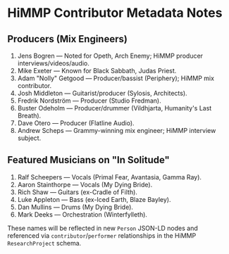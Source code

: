 # HiMMP Contributor Metadata Notes

## Producers (Mix Engineers)
1. Jens Bogren — Noted for Opeth, Arch Enemy; HiMMP producer interviews/videos/audio.
2. Mike Exeter — Known for Black Sabbath, Judas Priest.
3. Adam "Nolly" Getgood — Producer/bassist (Periphery); HiMMP mix contributor.
4. Josh Middleton — Guitarist/producer (Sylosis, Architects).
5. Fredrik Nordström — Producer (Studio Fredman).
6. Buster Odeholm — Producer/drummer (Vildhjarta, Humanity's Last Breath).
7. Dave Otero — Producer (Flatline Audio).
8. Andrew Scheps — Grammy-winning mix engineer; HiMMP interview subject.

## Featured Musicians on "In Solitude"
1. Ralf Scheepers — Vocals (Primal Fear, Avantasia, Gamma Ray).
2. Aaron Stainthorpe — Vocals (My Dying Bride).
3. Rich Shaw — Guitars (ex-Cradle of Filth).
4. Luke Appleton — Bass (ex-Iced Earth, Blaze Bayley).
5. Dan Mullins — Drums (My Dying Bride).
6. Mark Deeks — Orchestration (Winterfylleth).

These names will be reflected in new `Person` JSON-LD nodes and referenced via `contributor`/`performer` relationships in the HiMMP `ResearchProject` schema.


